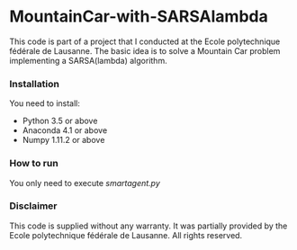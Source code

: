 # MountainCar-with-SARSAlambda

This code is part of a project that I conducted at the Ecole polytechnique fédérale de Lausanne.
The basic idea is to solve a Mountain Car problem implementing a SARSA(lambda) algorithm. 


### Installation

You need to install:
* Python 3.5 or above
* Anaconda 4.1 or above
* Numpy 1.11.2 or above

### How to run

You only need to execute *smartagent.py*

### Disclaimer

This code is supplied without any warranty.
It was partially provided by the Ecole polytechnique fédérale de Lausanne. All rights reserved.
